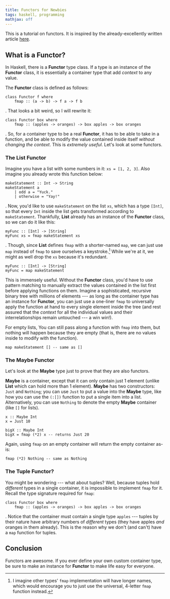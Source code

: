 ```yaml
---
title: Functors for Newbies
tags: haskell, programming
mathjax: off
---
```


This is a tutorial on functors.
It is inspired by the already-excellently written article [here][tut-with-pics].

## What is a Functor?

In Haskell, there is a **Functor** type class.
If a type is an instance of the **Functor** class, it is essentially a container type that add *context* to any value.

The **Functor** class is defined as follows:

```{.numberLines .haskell}
class Functor f where
	fmap :: (a -> b) -> f a -> f b
```

. That looks a bit weird, so I will rewrite it:

```{.numberLines .haskell}
class Functor box where
	fmap :: (apples -> oranges) -> box apples -> box oranges
```

. So, for a container type to be a real **Functor**, it has to be able to take in a function, and be able to modify the value contained inside itself *without changing the context*.
This is *extremely useful*.
Let's look at some functors.

### The List Functor

Imagine you have a list with some numbers in it: `xs = [1, 2, 3]`.
Also imagine you already wrote this function below:

```{.numberLines .haskell}
makeStatement :: Int -> String
makeStatement a
	| odd a = "Yuck."
	| otherwise = "Yay!"
```

. Now, you'd like to use `makeStatement` on the list `xs`, which has a type `[Int]`, so that every `Int` inside the list gets transformed according to `makeStatement`.
Thankfully, **List** already has an instance of the **Functor** class, so we can do it like this:

```{.numberLines .haskell}
myFunc :: [Int] -> [String]
myFunc xs = fmap makeStatement xs
```

. Though, since **List** defines `fmap` with a shorter-named `map`, we can just use `map` instead of `fmap` to save ourselves a keystroke.[^map]
While we're at it, we might as well drop the `xs` because it's redundant.

```{.numberLines .haskell}
myFunc :: [Int] -> [String]
myFunc = map makeStatement
```

This is immensely useful.
Without the **Functor** class, you'd have to use pattern matching to manually extract the values contained in the list first before applying functions on them.
Imagine a sophisticated, recursive binary tree with millions of elements --- as long as the container type has an instance for **Functor**, you can just use a one-liner `fmap` to universally apply the function at hand to every single element inside the tree (and rest assured that the *context* for all the individual values and their interrelationships remain untouched --- a win win!).

For empty lists, You can still pass along a function with `fmap` into them, but nothing will happen because they are empty (that is, there are no values inside to modify with the function).

```{.numberLines .haskell}
map makeStatement [] -- same as []
```

### The Maybe Functor

Let's look at the **Maybe** type just to prove that they are also functors.

**Maybe** is a container, except that it can only contain just 1 element (unlike **List** which can hold more than 1 element).
**Maybe** has two constructors: `Just` and `Nothing`; you can use `Just` to put a value into the **Maybe** type, like how you can use the `(:[])` function to put a single item into a list.
Alternatively, you can use `Nothing` to denote the empty **Maybe** container (like `[]` for lists).

```{.numberLines .haskell}
x :: Maybe Int
x = Just 10

bigX :: Maybe Int
bigX = fmap (*2) x -- returns Just 20
```

Again, using `fmap` on an empty container will return the empty container as-is:

```{.numberLines .haskell}
fmap (*2) Nothing -- same as Nothing
```

### The Tuple Functor?

You might be wondering --- what about tuples?
Well, because tuples hold *different* types in a single container, it is impossible to implement `fmap` for it.
Recall the type signature required for `fmap`:

```{.numberLines .haskell}
class Functor box where
	fmap :: (apples -> oranges) -> box apples -> box oranges
```
. Notice that the container must contain a single type `apples` --- tuples by their nature have arbitrary numbers of *different* types (they have apples *and* oranges in them already).
This is the reason why we don't (and can't) have a `map` function for tuples.

## Conclusion

Functors are awesome.
If you ever define your own custom container type, be sure to make an instance for **Functor** to make life easy for everyone.

[^map]:I imagine other types' `fmap` implementation will have longer names, which would encourage you to just use the universal, 4-letter `fmap` function instead.

[tut-with-pics]:http://adit.io/posts/2013-04-17-functors,_applicatives,_and_monads_in_pictures.html
